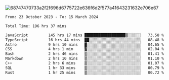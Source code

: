 ![68747470733a2f2f696d6775722e636f6d2f577a41643231632e706e67](https://github.com/koreoxy/koreoxy/assets/73381115/a29b30a2-7b86-4bf1-a3b8-5e7cb8eb1ab0)




<!--START_SECTION:waka-->

```txt
From: 23 October 2023 - To: 15 March 2024

Total Time: 196 hrs 37 mins

JavaScript         145 hrs 17 mins ██████████████████▒░░░░░░   73.58 %
TypeScript         16 hrs 44 mins  ██░░░░░░░░░░░░░░░░░░░░░░░   08.48 %
Astro              9 hrs 10 mins   █░░░░░░░░░░░░░░░░░░░░░░░░   04.65 %
CSS                4 hrs 1 min     ▓░░░░░░░░░░░░░░░░░░░░░░░░   02.04 %
Bash               2 hrs 46 mins   ▒░░░░░░░░░░░░░░░░░░░░░░░░   01.41 %
Markdown           2 hrs 10 mins   ▒░░░░░░░░░░░░░░░░░░░░░░░░   01.10 %
C++                2 hrs 6 mins    ▒░░░░░░░░░░░░░░░░░░░░░░░░   01.07 %
SQL                1 hr 33 mins    ▒░░░░░░░░░░░░░░░░░░░░░░░░   00.79 %
Rust               1 hr 25 mins    ▒░░░░░░░░░░░░░░░░░░░░░░░░   00.72 %
```

<!--END_SECTION:waka-->

